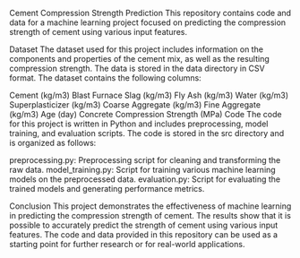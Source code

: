  Cement Compression Strength Prediction
This repository contains code and data for a machine learning project focused on predicting the compression strength of cement using various input features.

Dataset
The dataset used for this project includes information on the components and properties of the cement mix, as well as the resulting compression strength. The data is stored in the data directory in CSV format. The dataset contains the following columns:

Cement (kg/m3)
Blast Furnace Slag (kg/m3)
Fly Ash (kg/m3)
Water (kg/m3)
Superplasticizer (kg/m3)
Coarse Aggregate (kg/m3)
Fine Aggregate (kg/m3)
Age (day)
Concrete Compression Strength (MPa)
Code
The code for this project is written in Python and includes preprocessing, model training, and evaluation scripts. The code is stored in the src directory and is organized as follows:

preprocessing.py: Preprocessing script for cleaning and transforming the raw data.
model_training.py: Script for training various machine learning models on the preprocessed data.
evaluation.py: Script for evaluating the trained models and generating performance metrics.


Conclusion
This project demonstrates the effectiveness of machine learning in predicting the compression strength of cement. The results show that it is possible to accurately predict the strength of cement using various input features. The code and data provided in this repository can be used as a starting point for further research or for real-world applications.
 

